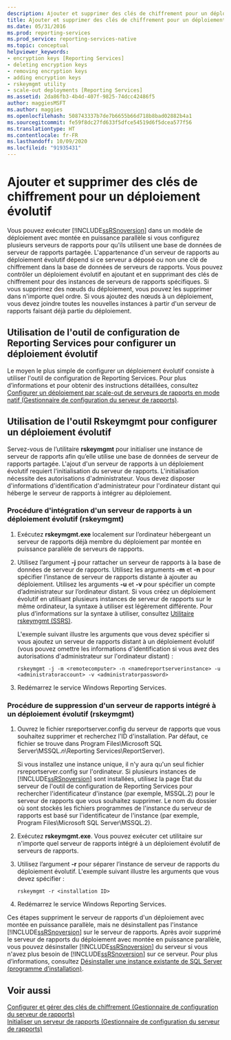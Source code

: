 ```yaml
---
description: Ajouter et supprimer des clés de chiffrement pour un déploiement évolutif
title: Ajouter et supprimer des clés de chiffrement pour un déploiement évolutif | Microsoft Docs
ms.date: 05/31/2016
ms.prod: reporting-services
ms.prod_service: reporting-services-native
ms.topic: conceptual
helpviewer_keywords:
- encryption keys [Reporting Services]
- deleting encryption keys
- removing encryption keys
- adding encryption keys
- rskeymgmt utility
- scale-out deployments [Reporting Services]
ms.assetid: 2da86fb3-4b4d-407f-9825-74dcc42486f5
author: maggiesMSFT
ms.author: maggies
ms.openlocfilehash: 508743337b7de7b6655b66d718b8bad02882b4a1
ms.sourcegitcommit: fe59f8dc27fd633f5dfce54519d6f5dcea577f56
ms.translationtype: HT
ms.contentlocale: fr-FR
ms.lasthandoff: 10/09/2020
ms.locfileid: "91935431"
---
```

# <a name="add-and-remove-encryption-keys-for-scale-out-deployment"></a>Ajouter et supprimer des clés de chiffrement pour un déploiement évolutif
  Vous pouvez exécuter [!INCLUDE[ssRSnoversion](../../includes/ssrsnoversion-md.md)] dans un modèle de déploiement avec montée en puissance parallèle si vous configurez plusieurs serveurs de rapports pour qu'ils utilisent une base de données de serveur de rapports partagée. L'appartenance d'un serveur de rapports au déploiement évolutif dépend si ce serveur a déposé ou non une clé de chiffrement dans la base de données de serveurs de rapports. Vous pouvez contrôler un déploiement évolutif en ajoutant et en supprimant des clés de chiffrement pour des instances de serveurs de rapports spécifiques. Si vous supprimez des nœuds du déploiement, vous pouvez les supprimer dans n'importe quel ordre. Si vous ajoutez des nœuds à un déploiement, vous devez joindre toutes les nouvelles instances à partir d'un serveur de rapports faisant déjà partie du déploiement.  
  
## <a name="using-the-reporting-services-configuration-tool-to-configure-scale-out-deployment"></a>Utilisation de l'outil de configuration de Reporting Services pour configurer un déploiement évolutif  
 Le moyen le plus simple de configurer un déploiement évolutif consiste à utiliser l'outil de configuration de Reporting Services. Pour plus d’informations et pour obtenir des instructions détaillées, consultez [Configurer un déploiement par scale-out de serveurs de rapports en mode natif &#40;Gestionnaire de configuration du serveur de rapports&#41;](../../reporting-services/install-windows/configure-a-native-mode-report-server-scale-out-deployment.md).  
  
## <a name="using-rskeymgmt-to-configure-scale-out-deployment"></a>Utilisation de l'outil Rskeymgmt pour configurer un déploiement évolutif  
 Servez-vous de l’utilitaire **rskeymgmt** pour initialiser une instance de serveur de rapports afin qu’elle utilise une base de données de serveur de rapports partagée. L'ajout d'un serveur de rapports à un déploiement évolutif requiert l'initialisation du serveur de rapports. L'initialisation nécessite des autorisations d'administrateur. Vous devez disposer d'informations d'identification d'administrateur pour l'ordinateur distant qui héberge le serveur de rapports à intégrer au déploiement.  
  
### <a name="how-to-join-a-report-server-to-a-scale-out-deployment-rskeymgmt"></a>Procédure d'intégration d'un serveur de rapports à un déploiement évolutif (rskeymgmt)  
  
1.  Exécutez **rskeymgmt.exe** localement sur l’ordinateur hébergeant un serveur de rapports déjà membre du déploiement par montée en puissance parallèle de serveurs de rapports.  
  
2.  Utilisez l’argument **-j** pour rattacher un serveur de rapports à la base de données de serveur de rapports. Utilisez les arguments **-m** et **-n** pour spécifier l’instance de serveur de rapports distante à ajouter au déploiement. Utilisez les arguments **-u** et **-v** pour spécifier un compte d’administrateur sur l’ordinateur distant. Si vous créez un déploiement évolutif en utilisant plusieurs instances de serveur de rapports sur le même ordinateur, la syntaxe à utiliser est légèrement différente. Pour plus d’informations sur la syntaxe à utiliser, consultez [Utilitaire rskeymgmt &#40;SSRS&#41;](../../reporting-services/tools/rskeymgmt-utility-ssrs.md).  
  
     L'exemple suivant illustre les arguments que vous devez spécifier si vous ajoutez un serveur de rapports distant à un déploiement évolutif (vous pouvez omettre les informations d'identification si vous avez des autorisations d'administrateur sur l'ordinateur distant) :  
  
    ```  
    rskeymgmt -j -m <remotecomputer> -n <namedreportserverinstance> -u <administratoraccount> -v <administratorpassword>  
    ```
3. Redémarrez le service Windows Reporting Services.
  
### <a name="how-to-remove-a-report-server-from-a-scale-out-deployment-rskeymgmt"></a>Procédure de suppression d'un serveur de rapports intégré à un déploiement évolutif (rskeymgmt)  
  
1.  Ouvrez le fichier rsreportserver.config du serveur de rapports que vous souhaitez supprimer et recherchez l'ID d'installation. Par défaut, ce fichier se trouve dans Program Files\Microsoft SQL Server\MSSQL.*n*\Reporting Services\ReportServer).  
  
     Si vous installez une instance unique, il n'y aura qu'un seul fichier rsreportserver.config sur l'ordinateur. Si plusieurs instances de [!INCLUDE[ssRSnoversion](../../includes/ssrsnoversion-md.md)] sont installées, utilisez la page État du serveur de l'outil de configuration de Reporting Services pour rechercher l'identificateur d'instance (par exemple, MSSQL.2) pour le serveur de rapports que vous souhaitez supprimer. Le nom du dossier où sont stockés les fichiers programmes de l'instance du serveur de rapports est basé sur l'identificateur de l'instance (par exemple, Program Files\Microsoft SQL Server\MSSQL.2).  
  
2.  Exécutez **rskeymgmt.exe**. Vous pouvez exécuter cet utilitaire sur n'importe quel serveur de rapports intégré à un déploiement évolutif de serveurs de rapports.  
  
3.  Utilisez l’argument **-r** pour séparer l’instance de serveur de rapports du déploiement évolutif. L'exemple suivant illustre les arguments que vous devez spécifier :  
  
    ```  
    rskeymgmt -r <installation ID>  
    ```  
4. Redémarrez le service Windows Reporting Services.
  
 Ces étapes suppriment le serveur de rapports d'un déploiement avec montée en puissance parallèle, mais ne désinstallent pas l'instance [!INCLUDE[ssRSnoversion](../../includes/ssrsnoversion-md.md)] sur le serveur de rapports. Après avoir supprimé le serveur de rapports du déploiement avec montée en puissance parallèle, vous pouvez désinstaller [!INCLUDE[ssRSnoversion](../../includes/ssrsnoversion-md.md)] du serveur si vous n'avez plus besoin de [!INCLUDE[ssRSnoversion](../../includes/ssrsnoversion-md.md)] sur ce serveur. Pour plus d’informations, consultez [Désinstaller une instance existante de SQL Server &#40;programme d’installation&#41;](../../sql-server/install/uninstall-an-existing-instance-of-sql-server-setup.md).
  
## <a name="see-also"></a>Voir aussi  
 [Configurer et gérer des clés de chiffrement &#40;Gestionnaire de configuration du serveur de rapports&#41;](../../reporting-services/install-windows/ssrs-encryption-keys-manage-encryption-keys.md)   
 [Initialiser un serveur de rapports &#40;Gestionnaire de configuration du serveur de rapports&#41;](../../reporting-services/install-windows/ssrs-encryption-keys-initialize-a-report-server.md)  
  
  
